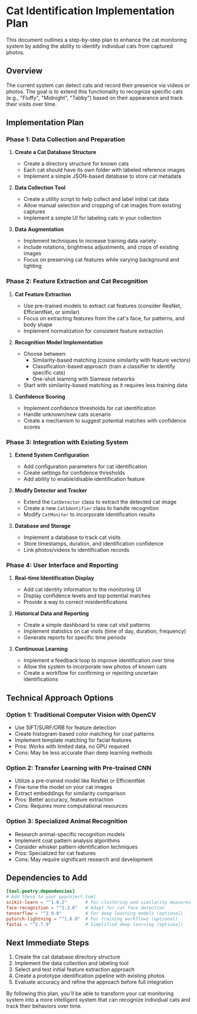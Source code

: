 # Cat Identification Implementation Plan

This document outlines a step-by-step plan to enhance the cat monitoring system by adding the ability to identify individual cats from captured photos.

## Overview

The current system can detect cats and record their presence via videos or photos. The goal is to extend this functionality to recognize specific cats (e.g., "Fluffy", "Midnight", "Tabby") based on their appearance and track their visits over time.

## Implementation Plan

### Phase 1: Data Collection and Preparation

1. **Create a Cat Database Structure**
   - Create a directory structure for known cats
   - Each cat should have its own folder with labeled reference images
   - Implement a simple JSON-based database to store cat metadata

2. **Data Collection Tool**
   - Create a utility script to help collect and label initial cat data
   - Allow manual selection and cropping of cat images from existing captures
   - Implement a simple UI for labeling cats in your collection

3. **Data Augmentation**
   - Implement techniques to increase training data variety
   - Include rotations, brightness adjustments, and crops of existing images
   - Focus on preserving cat features while varying background and lighting

### Phase 2: Feature Extraction and Cat Recognition

1. **Cat Feature Extraction**
   - Use pre-trained models to extract cat features (consider ResNet, EfficientNet, or similar)
   - Focus on extracting features from the cat's face, fur patterns, and body shape
   - Implement normalization for consistent feature extraction

2. **Recognition Model Implementation**
   - Choose between:
     - Similarity-based matching (cosine similarity with feature vectors)
     - Classification-based approach (train a classifier to identify specific cats)
     - One-shot learning with Siamese networks
   - Start with similarity-based matching as it requires less training data

3. **Confidence Scoring**
   - Implement confidence thresholds for cat identification
   - Handle unknown/new cats scenario
   - Create a mechanism to suggest potential matches with confidence scores

### Phase 3: Integration with Existing System

1. **Extend System Configuration**
   - Add configuration parameters for cat identification
   - Create settings for confidence thresholds
   - Add ability to enable/disable identification feature

2. **Modify Detector and Tracker**
   - Extend the `CatDetector` class to extract the detected cat image
   - Create a new `CatIdentifier` class to handle recognition
   - Modify `CatMonitor` to incorporate identification results

3. **Database and Storage**
   - Implement a database to track cat visits
   - Store timestamps, duration, and identification confidence
   - Link photos/videos to identification records

### Phase 4: User Interface and Reporting

1. **Real-time Identification Display**
   - Add cat identity information to the monitoring UI
   - Display confidence levels and top potential matches
   - Provide a way to correct misidentifications

2. **Historical Data and Reporting**
   - Create a simple dashboard to view cat visit patterns
   - Implement statistics on cat visits (time of day, duration, frequency)
   - Generate reports for specific time periods

3. **Continuous Learning**
   - Implement a feedback loop to improve identification over time
   - Allow the system to incorporate new photos of known cats
   - Create a workflow for confirming or rejecting uncertain identifications

## Technical Approach Options

### Option 1: Traditional Computer Vision with OpenCV
- Use SIFT/SURF/ORB for feature detection
- Create histogram-based color matching for coat patterns
- Implement template matching for facial features
- Pros: Works with limited data, no GPU required
- Cons: May be less accurate than deep learning methods

### Option 2: Transfer Learning with Pre-trained CNN
- Utilize a pre-trained model like ResNet or EfficientNet
- Fine-tune the model on your cat images
- Extract embeddings for similarity comparison
- Pros: Better accuracy, feature extraction
- Cons: Requires more computational resources

### Option 3: Specialized Animal Recognition
- Research animal-specific recognition models
- Implement coat pattern analysis algorithms
- Consider whisker pattern identification techniques
- Pros: Specialized for cat features
- Cons: May require significant research and development

## Dependencies to Add
```toml
[tool.poetry.dependencies]
# Add these to your pyproject.toml
scikit-learn = "^1.0.2"       # For clustering and similarity measures
face-recognition = "^1.3.0"   # Adapt for cat face detection
tensorflow = "^2.9.0"         # For deep learning models (optional)
pytorch-lightning = "^1.6.0"  # For training workflows (optional)
fastai = "^2.7.9"             # Simplified deep learning (optional)
```

## Next Immediate Steps

1. Create the cat database directory structure
2. Implement the data collection and labeling tool
3. Select and test initial feature extraction approach
4. Create a prototype identification pipeline with existing photos
5. Evaluate accuracy and refine the approach before full integration

By following this plan, you'll be able to transform your cat monitoring system into a more intelligent system that can recognize individual cats and track their behaviors over time.